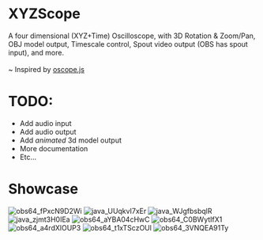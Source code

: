 # XYZScope
A four dimensional (XYZ+Time) Oscilloscope, with 3D Rotation & Zoom/Pan, OBJ model output, Timescale control, Spout video output (OBS has spout input), and more. <br><br>
~ Inspired by [oscope.js](https://ondras.github.io/oscope/)

# TODO:
- Add audio input
- Add audio output
- Add _animated_ 3d model output
- More documentation
- Etc... 

# Showcase
![obs64_fPxcN9D2Wi](https://github.com/user-attachments/assets/511eb18e-6524-4d81-8e21-4041f89e8481)
![java_UUqkvI7xEr](https://github.com/user-attachments/assets/2a4ba9e5-4162-4bb7-b72f-8b4cbc599d1d)
![java_WJgfbsbqlR](https://github.com/user-attachments/assets/20eb2d2c-f0bc-4ff9-be39-4e713b872cb9)
![java_zjmt3H0IEa](https://github.com/user-attachments/assets/bb9a5ccb-6819-468b-b171-00d8d464f775)
![obs64_aYBA04cHwC](https://github.com/user-attachments/assets/7d289356-4fcb-475e-bf50-30a06120ec58) 
![obs64_C0BWytIfX1](https://github.com/user-attachments/assets/61240221-eb74-41ea-9f6b-3e00eef90b9b)
![obs64_a4rdXlOUP3](https://github.com/user-attachments/assets/f7dc9f35-ce15-4116-ab4b-55970e801fa3)
![obs64_t1xTSczOUl](https://github.com/user-attachments/assets/99518e24-591a-47b9-902b-84231a523de9)
![obs64_3VNQEA91Ty](https://github.com/user-attachments/assets/c20424c9-4310-446d-aae0-0db31004072b)


